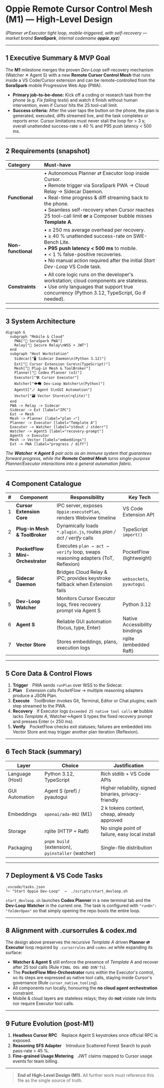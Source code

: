 # Oppie Remote Cursor Control Mesh (M1) — High-Level Design  
*(Planner ⇄ Executor tight loop, mobile-triggered, with self-recovery — market brand **SoraSpark**, internal codename **oppie.xyz**)*

---

## 1 Executive Summary & MVP Goal

The **M1** milestone merges the proven *Dev-Loop* self-recovery mechanism (Watcher ✕ Agent S) with a new **Remote Cursor Control Mesh** that runs inside a VS Code/Cursor extension and can be remote-controlled from the **SoraSpark** mobile Progressive Web App (PWA).

* **Primary job-to-be-done:**  Kick off a coding or research task from the phone (e.g. *Fix failing tests*) and watch it finish without human intervention, even if Cursor hits the 25 tool-call limit.
* **Success criteria:**  After the user taps the button on the phone, the plan is generated, executed, diffs streamed live, and the task completes or reports error.  Cursor limitations must never stall the loop for > 3 s; overall unattended success-rate ≥ 40 % and P95 push latency < 500 ms.

---

## 2 Requirements (snapshot)

| Category        | Must-have                                                                                                             |
|:----------------|:----------------------------------------------------------------------------------------------------------------------|
| **Functional**  | • Autonomous Planner ⇄ Executor loop inside Cursor.<br>• Remote trigger via SoraSpark PWA → Cloud Relay → Sidecar Daemon.<br>• Real-time progress & diff streaming back to the phone.<br>• Seamless self-recovery when Cursor reaches 25 tool-call limit **or** a Composer bubble misses **Template A**. |
| **Non-functional** | • ≤ 250 ms average overhead per recovery.<br>• ≥ 40 % unattended success-rate on SWE-Bench Lite.<br>• **P95 push latency < 500 ms** to mobile.<br>• < 1 % false-positive recoveries.<br>• No manual action required after the initial *Start Dev-Loop* VS Code task. |
| **Constraints** | • All core logic runs on the developer's workstation; cloud components are stateless.<br>• Use only languages that support true concurrency (Python 3.12, TypeScript, Go if needed). |

---

## 3 System Architecture

```mermaid
digraph G
  subgraph "Mobile & Cloud"
    PWA["📱 SoraSpark PWA"]
    Relay["🔄 Secure Relay\nWSS + JWT"]
  end
  subgraph "Host Workstation"
    Sidecar["🖥️ Sidecar Daemon\n(Python 3.12)"]
    Ext["🧩 Cursor Extension Core\n(TypeScript)"]
    Mesh["🔗 Plug-in Mesh & ToolBroker"]
    Planner["🤖 Codex Planner (o3)"]
    Executor["🛠️ Cursor Executor"]
    Watcher["👁️‍🗨️ Dev-Loop Watcher\n(Python)"]
    AgentS["🪄 Agent S\nGUI Automation"]
    Vector["🗃️ Vector Store\n(rqlite)"]
  end
  PWA -> Relay -> Sidecar
  Sidecar -> Ext [label="IPC"]
  Ext -> Mesh
  Mesh -> Planner [label="plan →"]
  Planner -> Executor [label="Template A"]
  Executor -> Watcher [label="stdout / stderr"]
  Watcher -> AgentS [label="recovery-prompt"]
  AgentS -> Executor
  Mesh -> Vector [label="embeddings"]
  Ext -> PWA [label="progress / diff"]
```

*The **Watcher ✕ Agent S** pair acts as an immune system that guarantees forward progress, while the **Remote Control Mesh** turns single-purpose Planner/Executor interactions into a general automation fabric.*

---

## 4 Component Catalogue

| # | Component                         | Responsibility                                                                    | Key Tech                             |
|:-:|-----------------------------------|------------------------------------------------------------------------------------|--------------------------------------|
| 1 | **Cursor Extension Core**         | IPC server, exposes `Oppie:executePlan`, renders Webview timeline                  | VS Code Extension API                |
| 2 | **Plug-in Mesh & ToolBroker**     | Dynamically loads `*.plugin.js`, routes *plan / act / verify* calls               | TypeScript `import()`                |
| 3 | **PocketFlow Mini-Orchestrator**  | Executes `plan → act → verify` loop, swaps reasoning adapters (ToT, Reflexion)    | PocketFlow (lightweight)             |
| 4 | **Sidecar Daemon**                | Bridges Cloud Relay & IPC; provides keystroke fallback when Extension fails       | `websockets`, `pyautogui`            |
| 5 | **Dev-Loop Watcher**              | Monitors Cursor Executor logs, fires recovery prompt via Agent S                  | Python 3.12                          |
| 6 | **Agent S**                       | Reliable GUI automation (focus, type, Enter)                                       | Native Accessibility bindings        |
| 7 | **Vector Store**                  | Stores embeddings, plans, execution logs                                           | rqlite (embedded Raft)               |

---

## 5 Core Data & Control Flows

1. **Trigger** PWA sends `runPlan` over WSS to the Sidecar.
2. **Plan** Extension calls *PocketFlow* → multiple reasoning adapters produce a JSON Plan.
3. **Execute** ToolBroker invokes Git, Terminal, Editor or Chat plugins; each step streamed to the PWA.
4. **Recovery** If Executor logs `Exceeded 25 native tool calls` **or** bubble lacks *Template A*, Watcher→Agent S types the fixed recovery prompt and presses Enter (< 250 ms).
5. **Verify** PocketFlow checks exit statuses; failures are embedded into Vector Store and may trigger another plan iteration (Reflexion).

---

## 6 Tech Stack (summary)

| Layer             | Choice                    | Justification                                               |
|-------------------|---------------------------|-------------------------------------------------------------|
| Language (Host)   | Python 3.12, TypeScript   | Rich stdlib + VS Code APIs                                  |
| GUI Automation    | Agent S (pref) / pyautogui | Higher reliability, signed binaries, privacy-friendly       |
| Embeddings        | `openai/ada-002` (M1)     | 2 k tokens context, cheap, already approved                 |
| Storage           | rqlite (HTTP + Raft)      | No single point of failure, easy local install              |
| Packaging         | `pnpm build` (extension), `pyinstaller` (watcher) | Single-file distribution                         |

---

## 7 Deployment & VS Code Tasks

```text
.vscode/tasks.json
└─ "Start Oppie Dev-Loop"  →  ./scripts/start_devloop.sh
```

`start_devloop.sh` launches **Codex Planner** in a new terminal tab and the **Dev-Loop Watcher** in the current one.  The task is configured with `"runOn": "folderOpen"` so that simply opening the repo boots the entire loop.

---

## 8 Alignment with .cursorrules & codex.md

The design above preserves the recursive *Template A* driven **Planner ⇄ Executor** loop required by `.cursorrules` and `codex.md` while expanding its surface:

* **Watcher & Agent S** still enforce the presence of *Template A* and recover after 25 tool calls (Rule `FINAL DOs AND DON'Ts`).
* The **PocketFlow Mini-Orchestrator** runs *within* the Executor's control, so its steps are expressed as native tool calls, staying inside Cursor's governance (Rule `cursor_native_tooling`).
* All components run locally, honouring the **no cloud agent orchestration** constraint.
* Mobile & cloud layers are stateless relays; they do **not** violate rule limits nor require Executor tool calls.

---

## 9 Future Evolution (post-M1)

1. **Headless Cursor RPC** Replace Agent S keystrokes once official RPC is exposed.
2. **Reasoning SFS Adapter** Introduce Scattered Forest Search to push pass-rate > 45 %.
3. **Fine-grained Usage Metering** JWT claims mapped to Cursor usage events for team billing.

---

> **End of High-Level Design (M1).**  All further work must reference this file as the single source of truth.
